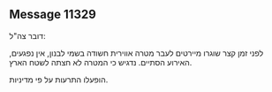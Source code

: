 ## Message 11329

דובר צה"ל:

לפני זמן קצר שוגרו מיירטים לעבר מטרה אווירית חשודה בשמי לבנון, אין נפגעים, האירוע הסתיים.
נדגיש כי המטרה לא חצתה לשטח הארץ. 

הופעלו התרעות על פי מדיניות.


